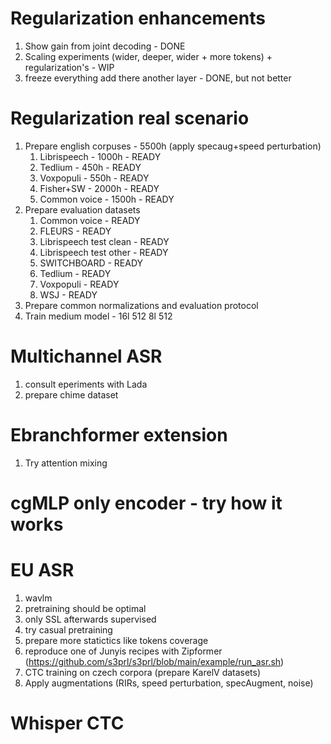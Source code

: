 # Regularization enhancements

1. Show gain from joint decoding - DONE
2. Scaling experiments (wider, deeper, wider + more tokens) + regularization's - WIP
3. freeze everything add there another layer - DONE, but not better

# Regularization real scenario

1. Prepare english corpuses - 5500h (apply specaug+speed perturbation)
   1. Librispeech - 1000h - READY
   2. Tedlium - 450h - READY
   3. Voxpopuli - 550h - READY
   4. Fisher+SW - 2000h - READY
   5. Common voice - 1500h - READY
2. Prepare evaluation datasets
   1. Common voice - READY
   2. FLEURS - READY
   3. Librispeech test clean - READY
   4. Librispeech test other - READY
   5. SWITCHBOARD - READY
   6. Tedlium - READY
   7. Voxpopuli - READY
   8. WSJ - READY
3. Prepare common normalizations and evaluation protocol
4. Train medium model - 16l 512 8l 512

# Multichannel ASR

1. consult eperiments with Lada
2. prepare chime dataset

# Ebranchformer extension

1. Try attention mixing

# cgMLP only encoder - try how it works

# EU ASR

1. wavlm
2. pretraining should be optimal
3. only SSL afterwards supervised
4. try casual pretraining
5. prepare more statictics like tokens coverage
6. reproduce one of Junyis recipes with Zipformer (https://github.com/s3prl/s3prl/blob/main/example/run_asr.sh)
7. CTC training on czech corpora (prepare KarelV datasets)
8. Apply augmentations (RIRs, speed perturbation, specAugment, noise)

# Whisper CTC

